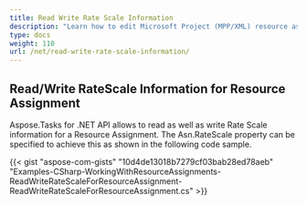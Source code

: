 ```yaml
---
title: Read Write Rate Scale Information
description: "Learn how to edit Microsoft Project (MPP/XML) resource assignment rate scales using Aspose.Tasks for .NET."
type: docs
weight: 110
url: /net/read-write-rate-scale-information/
---
```


## **Read/Write RateScale Information for Resource Assignment**
Aspose.Tasks for .NET API allows to read as well as write Rate Scale information for a Resource Assignment. The Asn.RateScale property can be specified to achieve this as shown in the following code sample.

{{< gist "aspose-com-gists" "10d4de13018b7279cf03bab28ed78aeb" "Examples-CSharp-WorkingWithResourceAssignments-ReadWriteRateScaleForResourceAssignment-ReadWriteRateScaleForResourceAssignment.cs" >}}
